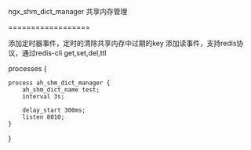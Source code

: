 ngx_shm_dict_manager 共享内存管理

==================

添加定时器事件，定时的清除共享内存中过期的key
添加读事件，支持redis协议，通过redis-cli get,set,del,ttl 



processes {

    process ah_shm_dict_manager {
        ah_shm_dict_name test;
        interval 3s;
     
        delay_start 300ms;
        listen 8010;
    }
}
